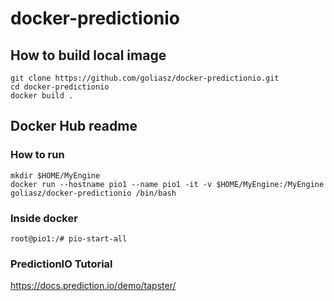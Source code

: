 # docker-predictionio

## How to build local image
```
git clone https://github.com/goliasz/docker-predictionio.git
cd docker-predictionio
docker build .
```
## Docker Hub readme
### How to run
```
mkdir $HOME/MyEngine
docker run --hostname pio1 --name pio1 -it -v $HOME/MyEngine:/MyEngine goliasz/docker-predictionio /bin/bash
```

### Inside docker
```
root@pio1:/# pio-start-all
```

### PredictionIO Tutorial
https://docs.prediction.io/demo/tapster/
